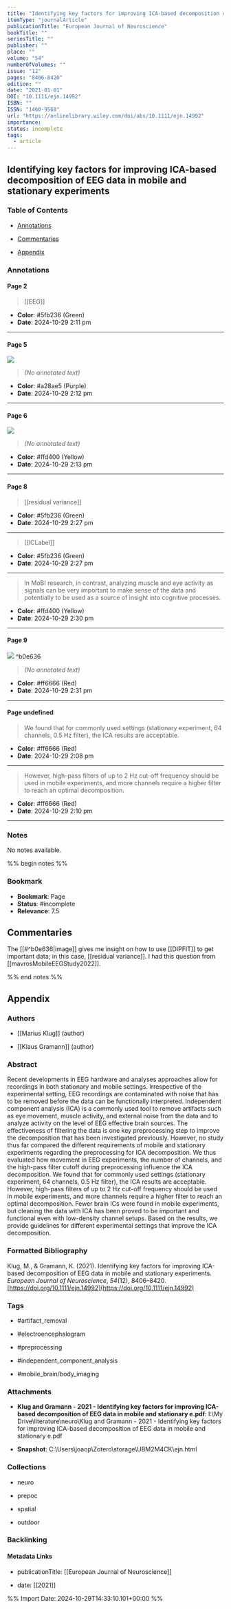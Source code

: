 ```yaml
---
title: "Identifying key factors for improving ICA-based decomposition of EEG data in mobile and stationary experiments"
itemType: "journalArticle"
publicationTitle: "European Journal of Neuroscience"
bookTitle: ""
seriesTitle: ""
publisher: ""
place: ""
volume: "54"
numberOfVolumes: ""
issue: "12"
pages: "8406-8420"
edition: ""
date: "2021-01-01"
DOI: "10.1111/ejn.14992"
ISBN: ""
ISSN: "1460-9568"
url: "https://onlinelibrary.wiley.com/doi/abs/10.1111/ejn.14992"
importance: 
status: incomplete
tags:
  - article
---
```


## Identifying key factors for improving ICA-based decomposition of EEG data in mobile and stationary experiments

### Table of Contents

- [Annotations](#annotations)

+ [Commentaries](#commentaries)

- [Appendix](#appendix)

### Annotations




#### Page 2








> [[EEG]]





- **Color**: #5fb236 (Green)
- **Date**: 2024-10-29 2:11 pm

---



#### Page 5




![](<0 - Supplementary/images/klugIdentifyingKeyFactors2021.md/image-5-x32-y494.png>)



> *(No annotated text)*




- **Color**: #a28ae5 (Purple)
- **Date**: 2024-10-29 2:12 pm

---



#### Page 6




![](<0 - Supplementary/images/klugIdentifyingKeyFactors2021.md/image-6-x27-y145.png>)



> *(No annotated text)*




- **Color**: #ffd400 (Yellow)
- **Date**: 2024-10-29 2:13 pm

---



#### Page 8








> [[residual variance]]





- **Color**: #5fb236 (Green)
- **Date**: 2024-10-29 2:27 pm

---








> [[ICLabel]]





- **Color**: #5fb236 (Green)
- **Date**: 2024-10-29 2:27 pm

---







> In MoBI research, in contrast, analyzing muscle and eye activity as signals can be very important to make sense of the data and potentially to be used as a source of insight into cognitive processes.





- **Color**: #ffd400 (Yellow)
- **Date**: 2024-10-29 2:30 pm

---



#### Page 9




![](<0 - Supplementary/images/klugIdentifyingKeyFactors2021.md/image-9-x34-y535.png>) ^b0e636



> *(No annotated text)*




- **Color**: #ff6666 (Red)
- **Date**: 2024-10-29 2:31 pm

---



#### Page undefined







> We found that for commonly used settings (stationary experiment, 64 channels, 0.5 Hz filter), the ICA results are acceptable.





- **Color**: #ff6666 (Red)
- **Date**: 2024-10-29 2:08 pm

---







> However, high-pass filters of up to 2 Hz cut-off frequency should be used in mobile experiments, and more channels require a higher filter to reach an optimal decomposition.





- **Color**: #ff6666 (Red)
- **Date**: 2024-10-29 2:10 pm

---





### Notes


No notes available.


%% begin notes %%

### Bookmark

- **Bookmark**: Page <!-- Specify the page number or section -->
- **Status**: #incomplete
- **Relevance**: 7.5
## Commentaries
The [[#^b0e636|image]] gives me insight on how to use [[DIPFIT]] to get important data; in this case, [[residual variance]]. I had this question from [[mavrosMobileEEGStudy2022]].


%% end notes %%

## Appendix

### Authors


- [[Marius Klug]] (author)

- [[Klaus Gramann]] (author)



### Abstract

Recent developments in EEG hardware and analyses approaches allow for recordings in both stationary and mobile settings. Irrespective of the experimental setting, EEG recordings are contaminated with noise that has to be removed before the data can be functionally interpreted. Independent component analysis (ICA) is a commonly used tool to remove artifacts such as eye movement, muscle activity, and external noise from the data and to analyze activity on the level of EEG effective brain sources. The effectiveness of filtering the data is one key preprocessing step to improve the decomposition that has been investigated previously. However, no study thus far compared the different requirements of mobile and stationary experiments regarding the preprocessing for ICA decomposition. We thus evaluated how movement in EEG experiments, the number of channels, and the high-pass filter cutoff during preprocessing influence the ICA decomposition. We found that for commonly used settings (stationary experiment, 64 channels, 0.5 Hz filter), the ICA results are acceptable. However, high-pass filters of up to 2 Hz cut-off frequency should be used in mobile experiments, and more channels require a higher filter to reach an optimal decomposition. Fewer brain ICs were found in mobile experiments, but cleaning the data with ICA has been proved to be important and functional even with low-density channel setups. Based on the results, we provide guidelines for different experimental settings that improve the ICA decomposition.


### Formatted Bibliography

Klug, M., & Gramann, K. (2021). Identifying key factors for improving ICA-based decomposition of EEG data in mobile and stationary experiments. _European Journal of Neuroscience_, _54_(12), 8406–8420. [https://doi.org/10.1111/ejn.14992](https://doi.org/10.1111/ejn.14992)


### Tags


- #artifact_removal

- #electroencephalogram

- #preprocessing

- #independent_component_analysis

- #mobile_brain/body_imaging




### Attachments


- **Klug and Gramann - 2021 - Identifying key factors for improving ICA-based decomposition of EEG data in mobile and stationary e.pdf**: I:\My Drive\literature\neuro\Klug and Gramann - 2021 - Identifying key factors for improving ICA-based decomposition of EEG data in mobile and stationary e.pdf

- **Snapshot**: C:\Users\joaop\Zotero\storage\UBM2M4CK\ejn.html




### Collections


- neuro

- prepoc

- spatial

- outdoor





### Backlinking


#### Metadata Links


- publicationTitle: [[European Journal of Neuroscience]]




- date: [[2021]]





<!-- Any additional notes or comments -->


%% Import Date: 2024-10-29T14:33:10.101+00:00 %%
